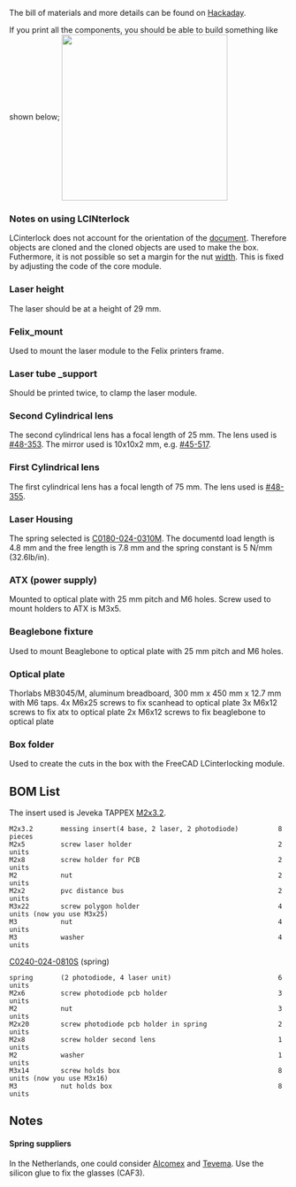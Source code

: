 The bill of materials and more details can be found on [Hackaday](https://hackaday.io/project/21933-open-hardware-fast-high-resolution-laser).

If you print all the components, you should be able to build something like shown below;
<img src="https://cdn.hackaday.io/images/7106161566426847098.jpg" align="center" height="300"/>


### Notes on using LCINterlock
LCinterlock does not account for the orientation of the [document](https://github.com/execuc/LCInterlocking/pull/34). Therefore objects are cloned and the cloned objects are used to make the box. Futhermore, it is not possible so set a margin for the nut [width](https://github.com/execuc/LCInterlocking/issues/46). This is fixed by adjusting the code of the core module.

### Laser height
The laser should be at a height of 29 mm.

### Felix_mount
Used to mount the laser module to the Felix printers frame. 

### Laser tube _support
Should be printed twice, to clamp the laser module.

### Second Cylindrical lens
The second cylindrical lens has a focal length of 25 mm. The lens used is [#48-353](https://www.edmundoptics.com/p/125mm-dia-x-25mm-fl-mgfsub2sub-coated-cylinder-lens/8601/).
The mirror used is 10x10x2 mm, e.g. [#45-517](https://www.edmundoptics.com/p/10-x-10mm-enhanced-aluminum-4-6lambda-mirror/6013/).

### First Cylindrical lens
The first cylindrical lens has a focal length of 75 mm. The lens used is [#48-355](https://www.edmundoptics.com/p/125mm-dia-x-75mm-fl-mgfsub2sub-coated-cylinder-lens/8603/). 

### Laser Housing
The spring selected is [C0180-024-0310M](https://www.asraymond.com/catalog/C01800240310M).
The documentd load length is 4.8 mm and the free length is 7.8 mm and the spring constant is 5 N/mm (32.6lb/in). 

### ATX (power supply)
Mounted to optical plate with 25 mm pitch and M6 holes. Screw used to mount holders to ATX is M3x5.

### Beaglebone fixture
Used to mount Beaglebone to optical plate with 25 mm pitch and M6 holes.

### Optical plate
Thorlabs MB3045/M, aluminum breadboard, 300 mm x 450 mm x 12.7 mm with M6 taps.
4x M6x25 screws to fix scanhead to optical plate
3x M6x12 screws to fix atx to optical plate
2x M6x12 screws to fix beaglebone to optical plate

### Box folder
Used to create the cuts in the box with the FreeCAD LCinterlocking module.

## BOM List
The insert used is Jeveka TAPPEX [M2x3.2](https://www.jeveka.com/nl/catalog/inserts-kato-spirol-ensat-tappex-magneten-magna/tappex-inserts-voor-kunststof/tappex-multisert-inserts-tapxmsm0/tapxmsm00020000/groups/g+c+a+nr+view).
```
M2x3.2       messing insert(4 base, 2 laser, 2 photodiode)          8 pieces 
M2x5         screw laser holder                                     2 units
M2x8         screw holder for PCB                                   2 units
M2           nut                                                    2 units
M2x2         pvc distance bus                                       2 units
M3x22        screw polygon holder                                   4 units (now you use M3x25)
M3           nut                                                    4 units
M3           washer                                                 4 units
```
[C0240-024-0810S](https://www.assocspring.co.uk/round-wire/C0240-024-0810-S) (spring)
```
spring       (2 photodiode, 4 laser unit)                           6 units
M2x6         screw photodiode pcb holder                            3 units
M2           nut                                                    3 units
M2x20        screw photodiode pcb holder in spring                  2 units
M2x8         screw holder second lens                               1 units
M2           washer                                                 1 units
M3x14        screw holds box                                        8 units (now you use M3x16)
M3           nut holds box                                          8 units 
```
## Notes 
#### Spring suppliers
In the Netherlands, one could consider [Alcomex](https://www.alcomex.com) and [Tevema](https://ww.tevema.com).
Use the silicon glue to fix the glasses (CAF3).







